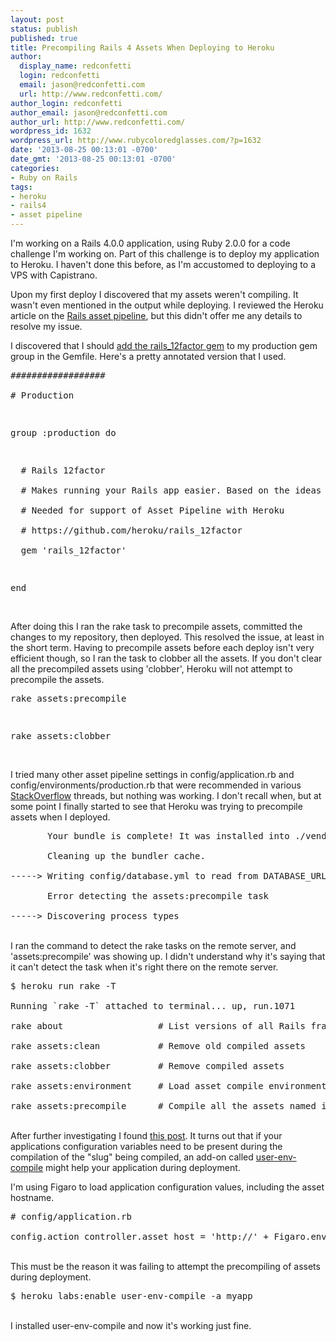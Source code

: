 ```yaml
---
layout: post
status: publish
published: true
title: Precompiling Rails 4 Assets When Deploying to Heroku
author:
  display_name: redconfetti
  login: redconfetti
  email: jason@redconfetti.com
  url: http://www.redconfetti.com/
author_login: redconfetti
author_email: jason@redconfetti.com
author_url: http://www.redconfetti.com/
wordpress_id: 1632
wordpress_url: http://www.rubycoloredglasses.com/?p=1632
date: '2013-08-25 00:13:01 -0700'
date_gmt: '2013-08-25 00:13:01 -0700'
categories:
- Ruby on Rails
tags:
- heroku
- rails4
- asset pipeline
---
```

<p>I'm working on a Rails 4.0.0 application, using Ruby 2.0.0 for a code challenge I'm working on. Part of this challenge is to deploy my application to Heroku. I haven't done this before, as I'm accustomed to deploying to a VPS with Capistrano.</p>
<p>Upon my first deploy I discovered that my assets weren't compiling. It wasn't even mentioned in the output while deploying. I reviewed the Heroku article on the <a href="https://devcenter.heroku.com/articles/rails-asset-pipeline" target="_blank">Rails asset pipeline</a>, but this didn't offer me any details to resolve my issue.</p>
<p>I discovered that I should <a href="https://devcenter.heroku.com/articles/rails4#logging-and-assets" target="_blank">add the rails_12factor gem</a> to my production gem group in the Gemfile. Here's a pretty annotated version that I used.</p>
<pre class="brush:ruby">##################<br />
# Production</p>
<p>group :production do</p>
<p>  # Rails 12factor<br />
  # Makes running your Rails app easier. Based on the ideas behind 12factor.net<br />
  # Needed for support of Asset Pipeline with Heroku<br />
  # https://github.com/heroku/rails_12factor<br />
  gem 'rails_12factor'</p>
<p>end</pre><br />
After doing this I ran the rake task to precompile assets, committed the changes to my repository, then deployed. This resolved the issue, at least in the short term. Having to precompile assets before each deploy isn't very efficient though, so I ran the task to clobber all the assets. If you don't clear all the precompiled assets using 'clobber', Heroku will not attempt to precompile the assets.</p>
<pre class="brush:shell">rake assets:precompile</p>
<p>rake assets:clobber</pre><br />
I tried many other asset pipeline settings in config/application.rb and config/environments/production.rb that were recommended in various <a href="http://stackoverflow.com/questions/15354539/heroku-does-not-compile-files-under-assets-piplines-in-rails-4" target="_blank">StackOverflow</a> threads, but nothing was working. I don't recall when, but at some point I finally started to see that Heroku was trying to precompile assets when I deployed.</p>
<pre class="brush:shell">       Your bundle is complete! It was installed into ./vendor/bundle<br />
       Cleaning up the bundler cache.<br />
-----> Writing config/database.yml to read from DATABASE_URL<br />
       Error detecting the assets:precompile task<br />
-----> Discovering process types</pre><br />
I ran the command to detect the rake tasks on the remote server, and 'assets:precompile' was showing up. I didn't understand why it's saying that it can't detect the task when it's right there on the remote server.</p>
<pre class="brush:shell">$ heroku run rake -T<br />
Running `rake -T` attached to terminal... up, run.1071<br />
rake about                  # List versions of all Rails frameworks and the environment<br />
rake assets:clean           # Remove old compiled assets<br />
rake assets:clobber         # Remove compiled assets<br />
rake assets:environment     # Load asset compile environment<br />
rake assets:precompile      # Compile all the assets named in config.assets.precompile</pre><br />
After further investigating I found <a href="https://github.com/smockle/smockle/issues/4" target="_blank">this post</a>. It turns out that if your applications configuration variables need to be present during the compilation of the "slug" being compiled, an add-on called <a href="https://devcenter.heroku.com/articles/labs-user-env-compile" target="_blank">user-env-compile</a> might help your application during deployment.</p>
<p>I'm using Figaro to load application configuration values, including the asset hostname.</p>
<pre class="brush:ruby"># config/application.rb<br />
config.action_controller.asset_host = 'http://' + Figaro.env.hostname</pre><br />
This must be the reason it was failing to attempt the precompiling of assets during deployment.</p>
<pre class="brush:shell">$ heroku labs:enable user-env-compile -a myapp</pre><br />
I installed user-env-compile and now it's working just fine.</p>
